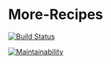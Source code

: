 # More-Recipes
[![Build Status](https://travis-ci.org/kevinejiro/More-Recipes.svg?branch=develop)](https://travis-ci.org/kevinejiro/More-Recipes)

[![Maintainability](https://api.codeclimate.com/v1/badges/532c61aa499cfbc72d48/maintainability)](https://codeclimate.com/github/kevinejiro/More-Recipes/maintainability)